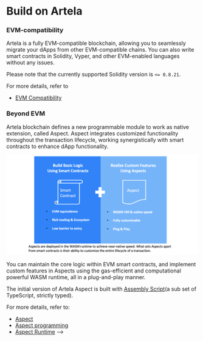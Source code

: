 
# Build on Artela


### EVM-compatibility
Artela is a fully EVM-compatible blockchain, allowing you to seamlessly migrate your dApps from other EVM-compatible chains. You can also write smart contracts in Solidity, Vyper, and other EVM-enabled languages without any issues.

Please note that the currently supported Solidity version is `<= 0.8.21`.

For more details, refer to 
* [EVM Compatibility](/develop/core-concepts/evm-compatibility)


### Beyond EVM

Artela blockchain defines a new programmable module to work as native extension, called Aspect. Aspect integrates customized functionality throughout the transaction lifecycle, working synergistically with smart contracts to enhance dApp functionality.


![modular_dapp.png](modular_dapp.png)

You can maintain the core logic within EVM smart contracts, and implement custom features in Aspects using the gas-efficient and computational powerful WASM runtime, all in a plug-and-play manner.

The initial version of Artela Aspect is built with [Assembly Script](https://www.assemblyscript.org/)(a sub set of TypeScript, strictly typed).

<!-- The name “Aspect” is inspired by Aspect-oriented Programming. Aspect can tap into the complete API set of the base layer, and inject extended logic into specific join points during a transaction's lifecycle. -->


For more details, refer to:

* [Aspect](/develop/core-concepts/aspect)
* [Aspect programming](/develop/core-concepts/aspect-programming)
* [Aspect Runtime](/develop/core-concepts/aspect-runtime) -->



<!-- 
## EVM Compatible

Artela is fully EVM compatible. This means that you can use Artela to deploy and run smart contracts written in Solidity, Vyper, and other EVM compatible languages without any issue.

 * **Ethereum Compatibility:** Artela can run smart contracts similar to those on the Ethereum blockchain. It uses the same smart contract programming languages (such as Solidity) and supports a transaction and smart contract execution model similar to Ethereum.

 * **Cross-Chain Interoperability:**  Artela can achieve interoperability with Ethereum. This allows users to transfer assets or execute smart contracts between different EVM Compatible blockchains without the need for complex conversions or intermediaries.

 * **Developer Ecosystem:** Artela often attract Ethereum developers because they can reuse smart contracts and tools they've already created, expanding their applications across different blockchains.

 * **Protocol Standards:** Artela typically follow similar protocol standards as Ethereum to ensure compatibility. This includes standards like ERC-20 (token standard), ERC-721 (non-fungible token standard), and other Ethereum Improvement Proposals (EIPs).

 * **Interoperability and Ecosystem:** Artela can more easily integrate with Ethereum's DeFi (Decentralized Finance) applications, DApps (Decentralized Applications), and other projects, thereby expanding the entire Ethereum ecosystem.

In summary, EVM Compatible represents compatibility with Ethereum, providing greater interoperability and flexibility to promote the development of decentralized applications and cross-chain operations. This compatibility is crucial for the growth and interconnectivity of the entire blockchain ecosystem. -->


<!-- 
## Smart Contract with Aspect

In Artela, we define a new programmable module to work as Native Extension, called Aspect.

The name “Aspect” is inspired by Aspect-oriented Programming. Aspect can tap into the complete API set of the base layer, and inject extended logic into specific join points during a transaction's lifecycle.

Aspect integrates customized functionality into the blockchain base layer, working synergistically with smart contracts to enhance dApp modularity and functionality.

For more details, see:

* [Aspect](/develop/core-concepts/aspect)
* [Aspect programming](/develop/core-concepts/aspect-programming)
* [Aspect Runtime](/develop/core-concepts/aspect-runtime) -->


